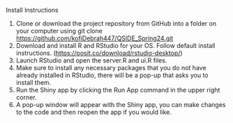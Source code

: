 Install Instructions
1. Clone or download the project repository from GitHub into a folder on your computer using
  git clone <https://github.com/kofiDebrah447/QSIDE_Spring24.git>
2. Download and install R and RStudio for your OS. Follow default install instructions. (https://posit.co/download/rstudio-desktop/)
3. Launch RStudio and open the server.R and ui.R files.
4. Make sure to install any necessary packages that you do not have already installed in RStudio, there will be a pop-up that asks you to install them. 
5. Run the Shiny app by clicking the Run App command in the upper right corner. 
6. A pop-up window will appear with the Shiny app, you can make changes to the code and then reopen the app if you would like.
